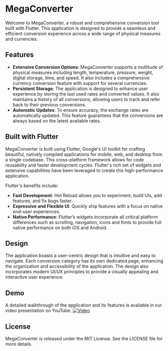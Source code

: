 # MegaConverter 

Welcome to MegaConverter, a robust and comprehensive conversion tool built with Flutter. This application is designed to provide a seamless and efficient conversion experience across a wide range of physical measures and currencies.

## Features

- **Extensive Conversion Options**: MegaConverter supports a multitude of physical measures including length, temperature, pressure, weight, digital storage, time, and speed. It also includes a comprehensive currency conversion feature with support for several currencies.
- **Persistent Storage**: The application is designed to enhance user experience by storing the last used rates and converted values. It also maintains a history of all conversions, allowing users to track and refer back to their previous conversions.
- **Automatic Updates**: To ensure accuracy, the exchange rates are automatically updated. This feature guarantees that the conversions are always based on the latest available rates.

## Built with Flutter

MegaConverter is built using Flutter, Google's UI toolkit for crafting beautiful, natively compiled applications for mobile, web, and desktop from a single codebase. This cross-platform framework allows for code reusability and faster development cycles. Flutter's rich set of widgets and extensive capabilities have been leveraged to create this high-performance application.

Flutter's benefits include:

- **Fast Development**: Hot Reload allows you to experiment, build UIs, add features, and fix bugs faster.
- **Expressive and Flexible UI**: Quickly ship features with a focus on native end-user experiences.
- **Native Performance**: Flutter’s widgets incorporate all critical platform differences such as scrolling, navigation, icons and fonts to provide full native performance on both iOS and Android.

## Design

The application boasts a user-centric design that is intuitive and easy to navigate. Each conversion category has its own dedicated page, enhancing the organization and accessibility of the application. The design also incorporates modern UI/UX principles to provide a visually appealing and interactive user experience.

## Demo

A detailed walkthrough of the application and its features is available in our video presentation on YouTube.
[![Video](https://img.youtube.com/vi/kkj-4G_1BhQ/0.jpg)](https://youtu.be/kkj-4G_1BhQ)

## License

MegaConverter is released under the MIT License. See the LICENSE file for more details.
